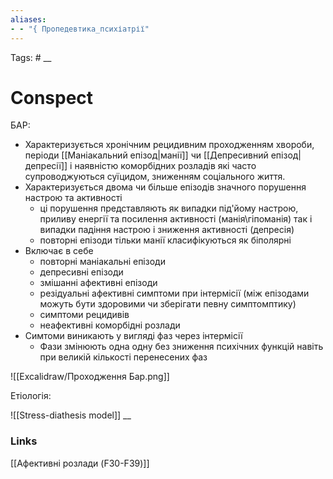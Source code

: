 ```yaml
---
aliases: 
- - "{ Пропедевтика_психіатрії"
---
```

Tags: #
__
# Conspect

БАР: 
- Характеризується хронічним рецидивним проходженням хвороби, періоди [[Маніакальний епізод|манії]] чи [[Депресивний епізод|депресії]] і наявністю коморбідних розладів які часто супроводжуються суїцидом, зниженням соціального життя.
- Характеризується двома чи більше епізодів значного порушення настрою та активності 
	- ці порушення представляють як випадки під'йому настрою, приливу енергії та посилення активності (манія\гіпоманія) так і випадки падіння настрою і зниження активності (депресія)
	- повторні епізоди тільки манії класифікуються як біполярні
- Включає в себе
	- повторні маніакальні епізоди
	- депресивні епізоди
	- змішанні афективні епізоди
	- резідуальні афективні симптоми при інтермісії (між епізодами можуть бути здоровими чи зберігати певну симптомптику)
	- симптоми рецидивів
	- неафективні коморбідні розлади
- Симтоми виникають у вигляді фаз через інтермісії
	- Фази змінюють одна одну без зниження психічних функцій навіть при великій кількості перенесених фаз

![[Excalidraw/Проходження Бар.png]]



Етіологія: 

![[Stress-diathesis model]]
__
### Links
[[Афективні розлади (F30-F39)]]